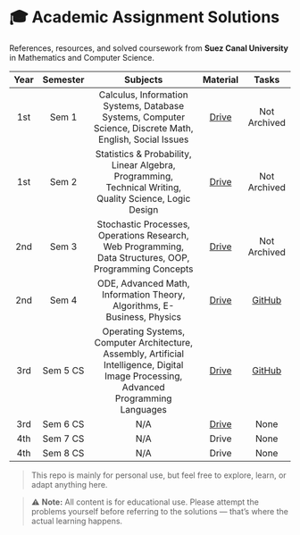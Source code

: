 # 🎓 Academic Assignment Solutions
References, resources, and solved coursework from **Suez Canal University** in Mathematics and Computer Science.

| Year | Semester | Subjects | Material | Tasks |
| :----: | :-------: | :--------: | :-------: | :-----: |
| 1st   | Sem 1    | Calculus, Information Systems, Database Systems, Computer Science, Discrete Math, English, Social Issues | [Drive](https://drive.google.com/drive/folders/1PEFGBvjuRxqUeYj3j6a3RFGgUn3NZUEn) | Not Archived |
| 1st   | Sem 2    | Statistics & Probability, Linear Algebra, Programming, Technical Writing, Quality Science, Logic Design | [Drive](https://drive.google.com/drive/folders/1Xvpm7IhlZ3mqrrotrWnDucgIf6JfUyK4) | Not Archived |
| 2nd   | Sem 3    | Stochastic Processes, Operations Research, Web Programming, Data Structures, OOP, Programming Concepts | [Drive](https://drive.google.com/drive/folders/1YpcTsLyNtx3L-Ci-uHGHXe8Gxm1ygDqG) | Not Archived |
| 2nd   | Sem 4    | ODE, Advanced Math, Information Theory, Algorithms, E-Business, Physics | [Drive](https://drive.google.com/drive/folders/12isT7BfX8w9eJiEx5yOhS8FFsyZYGc-c) | [GitHub](https://github.com/Ahmad-Faraj/academic-assignments/tree/main/sem4) |
| 3rd   | Sem 5 CS | Operating Systems, Computer Architecture, Assembly, Artificial Intelligence, Digital Image Processing, Advanced Programming Languages| [Drive](https://drive.google.com/drive/folders/1p8bnNb_HuNP3KeojsuW5XFiCvnRju1vk) | [GitHub]() |
| 3rd   | Sem 6 CS | N/A      | [Drive](https://drive.google.com/drive/folders/1pAVCzvG23mccIqRRzb_LYvI8V_Zv31d8) | None |
| 4th   | Sem 7 CS | N/A      | Drive | None |
| 4th   | Sem 8 CS | N/A      | Drive | None |

> This repo is mainly for personal use, but feel free to explore, learn, or adapt anything here.

> ⚠️ **Note:** All content is for educational use. Please attempt the problems yourself before referring to the solutions — that’s where the actual learning happens.
